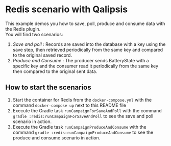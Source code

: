 # Redis scenario with Qalipsis

This example demos you how to save, poll, produce and consume data with the Redis plugin. <br/>
You will find two scenarios:

1. _Save and poll_ : Records are saved into the database with a key using the save step, then retrieved periodically from the same
   key and compared to the original saved record.
2. _Produce and Consume_ : The producer sends BatteryState with a specific key and the consumer read it periodically
   from the same key then compared to the original sent data.

## How to start the scenarios

1. Start the container for Redis from the `docker-compose.yml` with the command `docker-compose up` next to this
   README file
2. Execute the Gradle task `runCampaignForSaveAndPoll` with the command `gradle :redis:runCampaignForSaveAndPoll` to see
   the save and poll scenario in action.
3. Execute the Gradle task `runCampaignProduceAndConsume` with the command `gradle :redis:runCampaignProduceAndConsume`
   to see the produce and consume scenario in action.